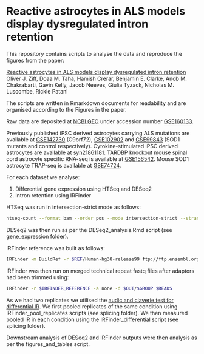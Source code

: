 # Reactive astrocytes in ALS models display dysregulated intron retention

This repository contains scripts to analyse the data and reproduce the figures from the paper:

[Reactive astrocytes in ALS models display dysregulated intron retention](biorxiv)
Oliver J. Ziff, Doaa M. Taha, Hamish Crerar, Benjamin E. Clarke, Anob M. Chakrabarti, Gavin Kelly, Jacob Neeves, Giulia Tyzack, Nicholas M. Luscombe, Rickie Patani

The scripts are written in Rmarkdown documents for readability and are organised according to the Figures in the paper.

Raw data are deposited at [NCBI GEO](https://www.ncbi.nlm.nih.gov/geo/query/acc.cgi) under accession number [GSE160133](https://www.ncbi.nlm.nih.gov/geo/query/acc.cgi?acc=GSE160133).

Previously published iPSC derived astrocytes carrying ALS mutations are available at [GSE142730](https://www.ncbi.nlm.nih.gov/geo/query/acc.cgi?acc=GSE142730) (C9orf72), [GSE102902](https://www.ncbi.nlm.nih.gov/geo/query/acc.cgi?acc=GSE102902) and [GSE99843](https://www.ncbi.nlm.nih.gov/geo/query/acc.cgi?acc=GSE99843) (SOD1 mutants and control respectively). Cytokine-stimulated iPSC derived astrocytes are available at [syn21861181](https://www.synapse.org/#!Synapse:syn21861181). TARDBP knockout mouse spinal cord astrocyte specific RNA-seq is available at [GSE156542](https://www.ncbi.nlm.nih.gov/geo/query/acc.cgi?acc=GSE156542). Mouse SOD1 astrocyte TRAP-seq is available at [GSE74724](https://www.ncbi.nlm.nih.gov/geo/query/acc.cgi?acc=GSE74724).

For each dataset we analyse:
1. Differential gene expression using HTSeq and DESeq2
2. Intron retention using IRFinder

HTSeq was run in intersection-strict mode as follows:
```bash
htseq-count --format bam --order pos --mode intersection-strict --stranded reverse --minaqual 1 --type exon --idattr gene_id $FILE $GTF > $OUT/${SAMPLE}.tab
```

DESeq2 was then run as per the DESeq2_analysis.Rmd script (see gene_expression folder).

IRFinder reference was built as follows:
```bash
IRFinder -m BuildRef -r $REF/Human-hg38-release99 ftp://ftp.ensembl.org/pub/release-99/gtf/homo_sapiens/Homo_sapiens.GRCh38.99.gtf.gz
```

IRFinder was then run on merged technical repeat fastq files after adaptors had been trimmed using:

```bash
IRFinder -r $IRFINDER_REFERENCE -a none -d $OUT/$GROUP $READS
```

As we had two replicates we utilised the [audic and claverie test for differential IR](https://github.com/williamritchie/IRFinder/wiki/Small-Amounts-of-Replicates-via-Audic-and-Claverie-Test). We first pooled replicates of the same condition using IRFinder_pool_replicates scripts (see splicing folder). We then measured pooled IR in each condition using the IRFinder_differential script (see splicing folder).

Downstream analysis of DESeq2 and IRFinder outputs were then analysis as per the figures_and_tables script.

